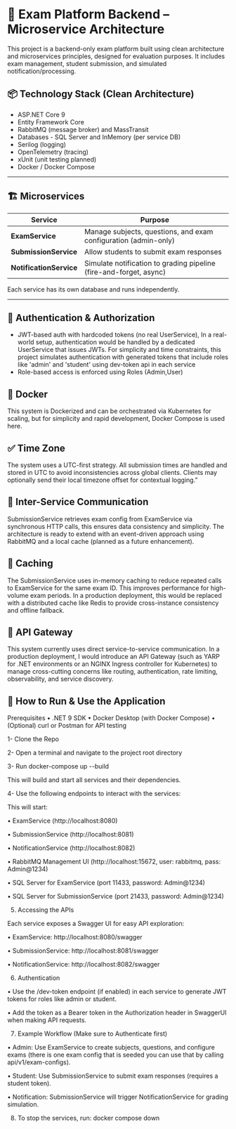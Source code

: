 # 🧠 Exam Platform Backend – Microservice Architecture

This project is a backend-only exam platform built using clean architecture and microservices principles, designed for evaluation purposes. It includes exam management, student submission, and simulated notification/processing.

## 📦 Technology Stack (Clean Architecture)

- ASP.NET Core 9
- Entity Framework Core
- RabbitMQ (message broker) and MassTransit
- Databases - SQL Server and InMemory (per service DB)
- Serilog (logging)
- OpenTelemetry (tracing)
- xUnit (unit testing planned)
- Docker / Docker Compose

---

## 🏗️ Microservices

| Service | Purpose |
|--------|---------|
| **ExamService** | Manage subjects, questions, and exam configuration (admin-only) | SQL Server DB
| **SubmissionService** | Allow students to submit exam responses | SQL Server DB
| **NotificationService** | Simulate notification to grading pipeline (fire-and-forget, async) | InMemory DB

Each service has its own database and runs independently.

---

## 🔐 Authentication & Authorization

- JWT-based auth with hardcoded tokens (no real UserService), In a real-world setup, authentication would be handled by a dedicated UserService that issues JWTs. For simplicity and time constraints, this project simulates authentication with generated tokens that include roles like 'admin' and 'student' using dev-token api in each service
- Role-based access is enforced using Roles (Admin,User)

## 🐳 Docker
This system is Dockerized and can be orchestrated via Kubernetes for scaling, but for simplicity and rapid development, Docker Compose is used here.

## ✅  Time Zone
The system uses a UTC-first strategy. All submission times are handled and stored in UTC to avoid inconsistencies across global clients. Clients may optionally send their local timezone offset for contextual logging.”

## 🔄 Inter-Service Communication
SubmissionService retrieves exam config from ExamService via synchronous HTTP calls, this ensures data consistency and simplicity. The architecture is ready to extend with an event-driven approach using RabbitMQ and a local cache (planned as a future enhancement).

## 🧭 Caching
The SubmissionService uses in-memory caching to reduce repeated calls to ExamService for the same exam ID. This improves performance for high-volume exam periods. In a production deployment, this would be replaced with a distributed cache like Redis to provide cross-instance consistency and offline fallback.


## 🔧 API Gateway
This system currently uses direct service-to-service communication. In a production deployment, I would introduce an API Gateway (such as YARP for .NET environments or an NGINX Ingress controller for Kubernetes) to manage cross-cutting concerns like routing, authentication, rate limiting, observability, and service discovery.


## 🚀 How to Run & Use the Application
Prerequisites
•	.NET 9 SDK
•	Docker Desktop (with Docker Compose)
•	(Optional) curl or Postman for API testing

1- Clone the Repo

2- Open a terminal and navigate to the project root directory

3- Run docker-compose up --build

This will build and start all services and their dependencies.

4- Use the following endpoints to interact with the services:

This will start:

•	ExamService (http://localhost:8080)

•	SubmissionService (http://localhost:8081)

•	NotificationService (http://localhost:8082)

•	RabbitMQ Management UI (http://localhost:15672, user: rabbitmq, pass: Admin@1234)

•	SQL Server for ExamService (port 11433, password: Admin@1234)

•	SQL Server for SubmissionService (port 21433, password: Admin@1234)


5. Accessing the APIs

Each service exposes a Swagger UI for easy API exploration:

•	ExamService: http://localhost:8080/swagger

•	SubmissionService: http://localhost:8081/swagger

•	NotificationService: http://localhost:8082/swagger

6. Authentication

•	Use the /dev-token endpoint (if enabled) in each service to generate JWT tokens for roles like admin or student.

•	Add the token as a Bearer token in the Authorization header in SwaggerUI when making API requests.

7. Example Workflow (Make sure to Authenticate first)

•	Admin: Use ExamService to create subjects, questions, and configure exams (there is one exam config that is seeded you can use that by calling api/v1/exam-configs).

•	Student: Use SubmissionService to submit exam responses (requires a student token).

•	Notification: SubmissionService will trigger NotificationService for grading simulation.

 
8. To stop the services, run: docker compose down



